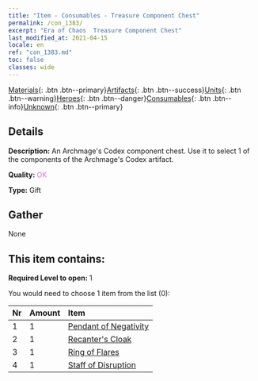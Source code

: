 ```yaml
---
title: "Item - Consumables - Treasure Component Chest"
permalink: /con_1383/
excerpt: "Era of Chaos  Treasure Component Chest"
last_modified_at: 2021-04-15
locale: en
ref: "con_1383.md"
toc: false
classes: wide
---
```

 [Materials](/Items/){: .btn .btn--primary}[Artifacts](/Items/Artifacts/){: .btn .btn--success}[Units](/Items/Units/){: .btn .btn--warning}[Heroes](/Items/Heroes/){: .btn .btn--danger}[Consumables](/Items/Consumables/){: .btn .btn--info}[Unknown](/Items/Unknown/){: .btn .btn--primary}

## Details
 **Description:** An Archmage's Codex component chest. Use it to select 1 of the components of the Archmage's Codex artifact.

 **Quality:** <span style="color: #DA70D6">OK</span>

 **Type:** Gift

## Gather

  None

## This item contains:

 **Required Level to open:** 1

 You would need to choose 1 item from the list (0):

  | Nr | Amount |     Item    |
  |:---|:-------|:------------|
  | 1 | 1 | [Pendant of Negativity](/Items/art_136/) |  | 
  | 2 | 1 | [Recanter's Cloak](/Items/art_137/) |  | 
  | 3 | 1 | [Ring of Flares](/Items/art_138/) |  | 
  | 4 | 1 | [Staff of Disruption](/Items/art_139/) |  | 

